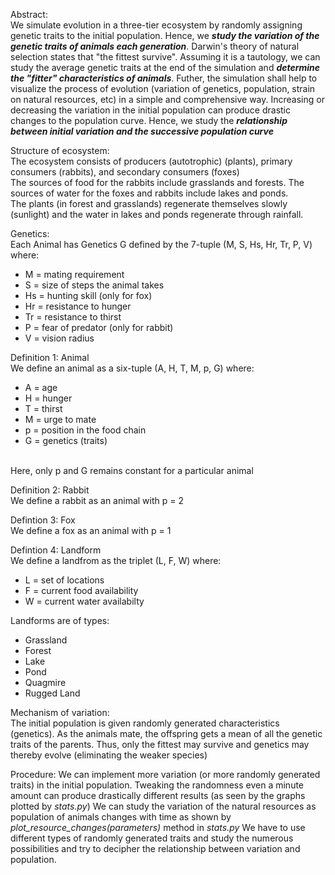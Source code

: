 <p>Abstract:<br>
We simulate evolution in a three-tier ecosystem by randomly assigning genetic traits to the initial population. Hence, we <b><i>study the variation of the genetic traits of animals each generation</i></b>. Darwin's theory of natural selection states that "the fittest survive". Assuming it is a tautology, we can study the average genetic traits at the end of the simulation and <b><i>determine the "fitter" characteristics of animals</i></b>. Futher, the simulation shall help to visualize the process of evolution (variation of genetics, population, strain on natural resources, etc) in a simple and comprehensive way. Increasing or decreasing the variation in the initial population can produce drastic changes to the population curve. Hence, we study the <b><i>relationship between initial variation and the successive population curve</i></b><br></p>
<p>
Structure of ecosystem:<br>
The ecosystem consists of producers (autotrophic) (plants), primary consumers (rabbits), and secondary consumers (foxes)<br>
The sources of food for the rabbits include grasslands and forests. The sources of water for the foxes and rabbits include lakes and ponds.<br>
The plants (in forest and grasslands) regenerate themselves slowly (sunlight) and the water in lakes and ponds regenerate through rainfall.<br>
</p>
<p>
Genetics:<br>
Each Animal has Genetics G defined by the 7-tuple (M, S, Hs, Hr, Tr, P, V) where:<br>
  <ul>
  <li>M = mating requirement</li>
  <li>S = size of steps the animal takes</li>
  <li>Hs = hunting skill (only for fox)</li>
  <li>Hr = resistance to hunger</li>
  <li>Tr = resistance to thirst</li>
  <li>P = fear of predator (only for rabbit)</li>
  <li>V = vision radius</li></ul></p>

<p>
Definition 1: Animal<br>
We define an animal as a six-tuple (A, H, T, M, p, G) where:<br>
       <ul>
       <li>A = age</li>
       <li>H = hunger</li>
       <li>T = thirst</li>
       <li>M = urge to mate</li>
       <li>p = position in the food chain</li>
       <li>G = genetics (traits)</li></ul><br>
    Here, only p and G remains constant for a particular animal</p>
 <p>   
 Definition 2: Rabbit<br>
 We define a rabbit as an animal with p = 2</p>
 <p>
 Defintion 3: Fox<br>
 We define a fox as an animal with p = 1</p>
 <p>
 Defintion 4: Landform<br>
 We define a landfrom as the triplet (L, F, W) where:<br>
        <ul>
        <li>L = set of locations</li>
        <li>F = current food availability</li>
        <li>W = current water availabilty</li></ul></p>
 <p>
  Landforms are of types:<br>
        <ul>
        <li>Grassland</li> 
        <li>Forest</li>
        <li>Lake</li>
        <li>Pond</li>
        <li>Quagmire</li>
        <li>Rugged Land</li></ul>
        
<p>
Mechanism of variation:<br>
The initial population is given randomly generated characteristics (genetics). As the animals mate, the offspring gets a mean of all the 
genetic traits of the parents. Thus, only the fittest may survive and genetics may thereby evolve (eliminating the weaker species)</p>

<p>
Procedure:
We can implement more variation (or more randomly generated traits) in the initial population. Tweaking the randomness even a minute amount can produce drastically 
  different results (as seen by the graphs plotted by <i>stats.py</i>)
We can study the variation of the natural resources as population of animals changes with time as shown by  <i>plot_resource_changes(parameters)</i> method in <i>stats.py</i>
We have to use different types of randomly generated traits and study the numerous possibilities and try to decipher the relationship between variation and population.
</p>


 
 
 
 
 
 
 
 
 
 
 
